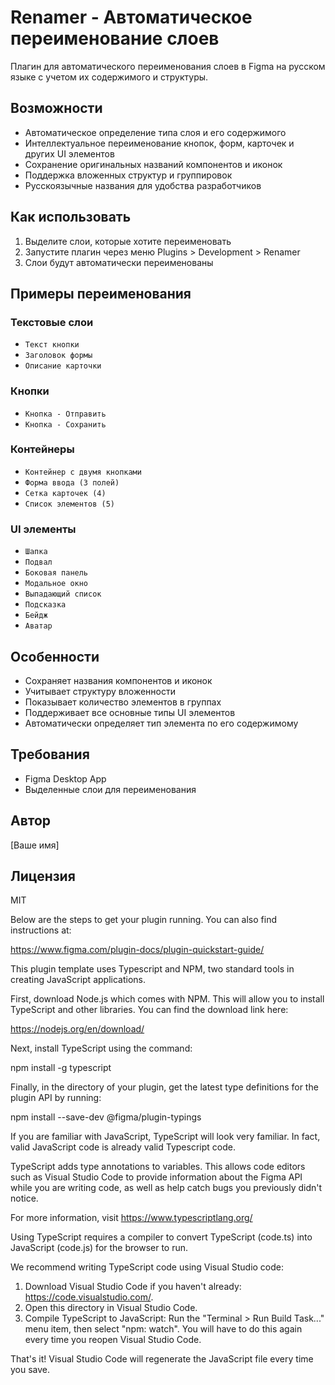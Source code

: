 # Renamer - Автоматическое переименование слоев

Плагин для автоматического переименования слоев в Figma на русском языке с учетом их содержимого и структуры.

## Возможности

- Автоматическое определение типа слоя и его содержимого
- Интеллектуальное переименование кнопок, форм, карточек и других UI элементов
- Сохранение оригинальных названий компонентов и иконок
- Поддержка вложенных структур и группировок
- Русскоязычные названия для удобства разработчиков

## Как использовать

1. Выделите слои, которые хотите переименовать
2. Запустите плагин через меню Plugins > Development > Renamer
3. Слои будут автоматически переименованы

## Примеры переименования

### Текстовые слои
- `Текст кнопки`
- `Заголовок формы`
- `Описание карточки`

### Кнопки
- `Кнопка - Отправить`
- `Кнопка - Сохранить`

### Контейнеры
- `Контейнер с двумя кнопками`
- `Форма ввода (3 полей)`
- `Сетка карточек (4)`
- `Список элементов (5)`

### UI элементы
- `Шапка`
- `Подвал`
- `Боковая панель`
- `Модальное окно`
- `Выпадающий список`
- `Подсказка`
- `Бейдж`
- `Аватар`

## Особенности

- Сохраняет названия компонентов и иконок
- Учитывает структуру вложенности
- Показывает количество элементов в группах
- Поддерживает все основные типы UI элементов
- Автоматически определяет тип элемента по его содержимому

## Требования

- Figma Desktop App
- Выделенные слои для переименования

## Автор

[Ваше имя]

## Лицензия

MIT

Below are the steps to get your plugin running. You can also find instructions at:

  https://www.figma.com/plugin-docs/plugin-quickstart-guide/

This plugin template uses Typescript and NPM, two standard tools in creating JavaScript applications.

First, download Node.js which comes with NPM. This will allow you to install TypeScript and other
libraries. You can find the download link here:

  https://nodejs.org/en/download/

Next, install TypeScript using the command:

  npm install -g typescript

Finally, in the directory of your plugin, get the latest type definitions for the plugin API by running:

  npm install --save-dev @figma/plugin-typings

If you are familiar with JavaScript, TypeScript will look very familiar. In fact, valid JavaScript code
is already valid Typescript code.

TypeScript adds type annotations to variables. This allows code editors such as Visual Studio Code
to provide information about the Figma API while you are writing code, as well as help catch bugs
you previously didn't notice.

For more information, visit https://www.typescriptlang.org/

Using TypeScript requires a compiler to convert TypeScript (code.ts) into JavaScript (code.js)
for the browser to run.

We recommend writing TypeScript code using Visual Studio code:

1. Download Visual Studio Code if you haven't already: https://code.visualstudio.com/.
2. Open this directory in Visual Studio Code.
3. Compile TypeScript to JavaScript: Run the "Terminal > Run Build Task..." menu item,
    then select "npm: watch". You will have to do this again every time
    you reopen Visual Studio Code.

That's it! Visual Studio Code will regenerate the JavaScript file every time you save.
